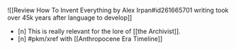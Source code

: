 ![[Review How To Invent Everything by Alex Irpan#id261665701 writing took over 45k years after language to develop]]
- [n] This is really relevant for the lore of [[the Archivist]].
- [n] #pkm/xref with [[Anthropocene Era Timeline]]
